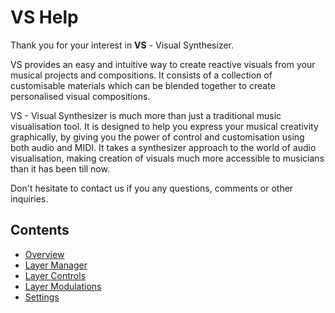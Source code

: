 # VS Help

Thank you for your interest in **VS** - Visual Synthesizer.

VS provides an easy and intuitive way to create reactive visuals from your musical projects and compositions. It consists of a collection of customisable materials which can be blended together to create personalised visual compositions.

VS - Visual Synthesizer is much more than just a traditional music visualisation tool. It is designed to help you express your musical creativity graphically, by giving you the power of control and customisation using both audio and MIDI. It takes a synthesizer approach to the world of audio visualisation, making creation of visuals much more accessible to musicians than it has been till now.

Don't hesitate to contact us if you any questions, comments or other inquiries.

## Contents

- [Overview](overview)
- [Layer Manager](layer-manager)
- [Layer Controls](layer-controls)
- [Layer Modulations](layer-modulation)
- [Settings](settings)
